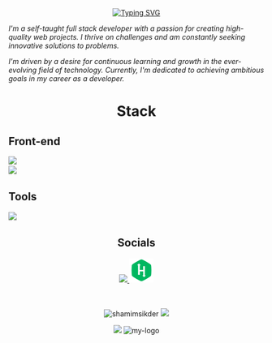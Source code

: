 <div align="center">
	<a href="https://git.io/typing-svg"><img src="https://readme-typing-svg.demolab.com?font=Fira+Code&weight=500&size=30&duration=3000&pause=500&color=2AA889&center=true&vCenter=true&random=false&width=435&lines=Hi+there!;I'm+Federico+Rossi;%E2%9A%9C%EF%B8%8F+FedeHide+%E2%9A%9C%EF%B8%8F;Web+Developer" alt="Typing SVG" /></a>	
</div>


<p><em>I'm a self-taught full stack developer with a passion for creating high-quality web projects. I thrive on challenges and am constantly seeking innovative solutions to problems.</em></p>

<p><em>I'm driven by a desire for continuous learning and growth in the ever-evolving field of technology. Currently, I'm dedicated to achieving ambitious goals in my career as a developer.</em></p>

<h1 align="center">Stack</h1>
<h2 align="left">Front-end</h2>
<div>
	<a href="https://skillicons.dev">
		<img src="https://skillicons.dev/icons?i=html,css,sass,js,ts,react" />
	</a>
</div>
<div>
	<a href="https://skillicons.dev">
		<img src="https://skillicons.dev/icons?i=nextjs,redux,tailwind,bootstrap" /> <!--electron-->
	</a>
</div>
		
<!--<h2 align="left">Back-end</h2>
<div>
	<a href="https://skillicons.dev">
		<img src="https://skillicons.dev/icons?i=nodejs,nestjs,py,django,postgres" />
	</a>
</div>-->

<h2 align="left">Tools</h2>
<div>
	<a href="https://skillicons.dev">
		<img src="https://skillicons.dev/icons?i=linux,bash,git,aws,figma" /><!-- ,jest,docker -->
	</a>
</div>

<div align="center">
  <h2 align="center">Socials</h2>
  <a href="https://www.linkedin.com/in/fede-hide-4a8209265/" target="_blank">
	  <img src="https://skillicons.dev/icons?i=linkedin" />
  </a>
  <a href="https://www.hackerrank.com/profile/FedeHide" target="_blank">
    <img src="https://raw.githubusercontent.com/FedeHide/FedeHide/main/assets/hackerrank-icon.png" />
  </a>
</div>

<br>
<br>


<p align="center"><img width="45%" src="https://github-readme-streak-stats.herokuapp.com/?user=FedeHide&theme=gotham&show_icons=true" alt="shamimsikder"/>
<img width="45%" src="https://github-readme-stats-ten-gilt.vercel.app/api?username=FedeHide&show_icons=true&theme=gotham"/>
</p>

<p align="center"><img  width="45%" src="https://github-readme-stats-ten-gilt.vercel.app/api/top-langs/?username=FedeHide&theme=gotham"/>
<img width="25%" align="top-center" src="https://i.postimg.cc/LXZqjwNp/fake-portfolio-bg.png" alt="my-logo" />
</p>


